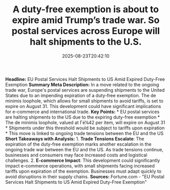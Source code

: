 ﻿---
title: "A duty-free exemption is about to expire amid Trump’s trade war. So postal services across Europe will halt shipments to the U.S."
date: "2025-08-23T20:42:10"
category: "Markets"
summary: ""
slug: "a dutyfree exemption is about to expire amid trumps trade wa"
source_urls:
  - "https://fortune.com/2025/08/23/duty-free-exemption-de-minimis-loophole-trump-trade-war-europe/"
seo:
  title: "A duty-free exemption is about to expire amid Trump’s trade war. So postal services across Europe will halt shipments to the U.S. | Hash n Hedge"
  description: ""
  keywords: ["news", "markets", "brief"]
---
**Headline:** EU Postal Services Halt Shipments to US Amid Expired Duty-Free Exemption  **Summary Meta Description:** In a move related to the ongoing trade war, Europe's postal services are suspending shipments to the United States due to an impending expiration of a duty-free exemption. The de minimis loophole, which allows for small shipments to avoid tariffs, is set to expire on August 31. This development could have significant implications for e-commerce and international trade.  **Key Points:**  * EU postal services are halting shipments to the US due to the expiring duty-free exemption * The de minimis loophole, valued at Γé¼42 per item, will expire on August 31 * Shipments under this threshold would be subject to tariffs upon expiration * This move is linked to ongoing trade tensions between the EU and the US  **Short Takeaways with Analysis:**  1. **Trade Tensions Escalate**: The expiration of the duty-free exemption marks another escalation in the ongoing trade war between the EU and the US. As trade tensions continue, businesses and consumers may face increased costs and logistical challenges. 2. **E-commerce Impact**: This development could significantly impact e-commerce operations, with small shipments facing increased tariffs upon expiration of the exemption. Businesses must adapt quickly to avoid disruptions in their supply chains.  **Sources:** Fortune.com - "EU Postal Services Halt Shipments to US Amid Expired Duty-Free Exemption" 
